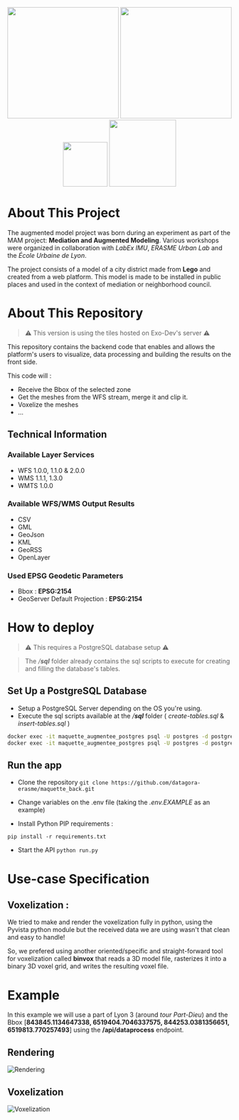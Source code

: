 <p align="center">
    <img src="https://upload.wikimedia.org/wikipedia/fr/thumb/b/b8/Logo_M%C3%A9tropole_Lyon_-_2022.svg/1200px-Logo_M%C3%A9tropole_Lyon_-_2022.svg.png" width="250">
    <img src="https://upload.wikimedia.org/wikipedia/fr/7/77/Logo_Universit%C3%A9_de_Lyon.png" width="250">
    <img src="https://images.exo-dev.fr/Logo_DatAgora.png" width="100">
    <img src="https://images.exo-dev.fr/white_creation_exo_dev.png" width="150">
</p>

# About This Project
The augmented model project was born during an experiment as part of the MAM project: **Mediation and Augmented Modeling**. Various workshops were organized in collaboration with *LabEx IMU*, *ERASME Urban Lab* and the *École Urbaine de Lyon*.

The project consists of a model of a city district made from **Lego** and created from a web platform. This model is made to be installed in public places and used in the context of mediation or neighborhood council.

# About This Repository 
> :warning: This version is using the tiles hosted on Exo-Dev's server :warning:

This repository contains the backend code that enables and allows the platform's users to visualize, data processing and building the results on the front side.

This code will : 
* Receive the Bbox of the selected zone
* Get the meshes from the WFS stream, merge it and clip it.
* Voxelize the meshes 
* ...

## Technical Information

### Available Layer Services 

* WFS 1.0.0, 1.1.0 & 2.0.0
* WMS 1.1.1, 1.3.0
* WMTS 1.0.0

### Available WFS/WMS Output Results 

* CSV
* GML
* GeoJson
* KML 
* GeoRSS
* OpenLayer

### Used EPSG Geodetic Parameters 

* Bbox : **EPSG:2154**
* GeoServer Default Projection : **EPSG:2154**

# How to deploy 
> :warning: This requires a PostgreSQL database setup :warning:

> The */**sql*** folder already contains the sql scripts to execute for creating and filling the database's tables.

## Set Up a PostgreSQL Database 

* Setup a PostgreSQL Server depending on the OS you're using.
* Execute the sql scripts available at the */**sql*** folder ( *create-tables.sql* & *insert-tables.sql* )

```bash
docker exec -it maquette_augmentee_postgres psql -U postgres -d postgres -f /sql/create-tables.sql
docker exec -it maquette_augmentee_postgres psql -U postgres -d postgres -f /sql/insert-datas.sql
```


## Run the app

* Clone the repository 
`
git clone https://github.com/datagora-erasme/maquette_back.git
`

* Change variables on the .env file (taking the *.env.EXAMPLE* as an example)

* Install Python PIP requirements :

```
pip install -r requirements.txt
```

* Start the API 
`
python run.py
`
# Use-case Specification 

## Voxelization :

We tried to make and render the voxelization fully in python, using the Pyvista python module but the received data we are using wasn't that clean and easy to handle!

So, we prefered using another oriented/specific and straight-forward tool for voxelization called **binvox** that reads a 3D model file, rasterizes it into a binary 3D voxel grid, and writes the resulting voxel file.

# Example 
In this example we will use a part of Lyon 3 (around *tour Part-Dieu*) and the Bbox [**843845.1134647338, 6519404.7046337575, 844253.0381356651, 6519813.770257493**] using the **/api/dataprocess** endpoint.

## Rendering

![Rendering](https://i.imgur.com/mE7CjVx.png)

## Voxelization

![Voxelization](https://i.imgur.com/WvmBza7.png)